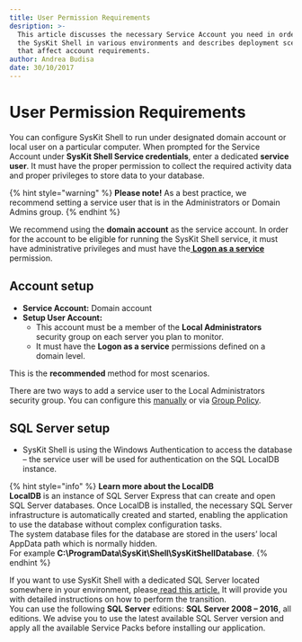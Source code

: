 ```yaml
---
title: User Permission Requirements
desription: >-
  This article discusses the necessary Service Account you need in order to run
  the SysKit Shell in various environments and describes deployment scenarios
  that affect account requirements.
author: Andrea Budisa
date: 30/10/2017
---
```


# User Permission Requirements

You can configure SysKit Shell to run under designated domain account or local user on a particular computer. When prompted for the Service Account under **SysKit Shell Service credentials**, enter a dedicated **service user**. It must have the proper permission to collect the required activity data and proper privileges to store data to your database.

{% hint style="warning" %}
**Please note!** As a best practice, we recommend setting a service user that is in the Administrators or Domain Admins group.
{% endhint %}

We recommend using the **domain account** as the service account. In order for the account to be eligible for running the SysKit Shell service, it must have administrative privileges and must have the[ **Logon as a service**](../how-to/service-accounts/add-service-user-group-policy.md#set-logon-as-a-service-user-for-the-syskit-shell-service-user) permission.

## Account setup

* **Service Account:** Domain account
* **Setup User Account:**
  * This account must be a member of the **Local Administrators** security group on each server you plan to monitor.
  * It must have the **Logon as a service** permissions defined on a domain level.

This is the **recommended** method for most scenarios.

There are two ways to add a service user to the Local Administrators security group. You can configure this [manually](../how-to/service-accounts/add-service-user-manually.md) or via [Group Policy](../how-to/service-accounts/add-service-user-group-policy.md#add-service-user-to-local-administrators-security-group-through-restricted-groups).

## SQL Server setup

* SysKit Shell is using the Windows Authentication to access the database – the service user will be used for authentication on the SQL LocalDB instance.

{% hint style="info" %}
**Learn more about the LocalDB**  
**LocalDB** is an instance of SQL Server Express that can create and open SQL Server databases. Once LocalDB is installed, the necessary SQL Server infrastructure is automatically created and started, enabling the application to use the database without complex configuration tasks.  
The system database files for the database are stored in the users’ local AppData path which is normally hidden.  
For example **C:\ProgramData\SysKit\Shell\SysKitShellDatabase**.
{% endhint %}

If you want to use SysKit Shell with a dedicated SQL Server located somewhere in your environment, please[ read this article.](../how-to/use-dedicated-sql-server.md) It will provide you with detailed instructions on how to perform the transition.  
You can use the following **SQL Server** editions: **SQL Server 2008 – 2016**, all editions. We advise you to use the latest available SQL Server version and apply all the available Service Packs before installing our application.




